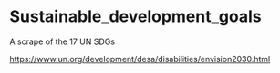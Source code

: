 # Sustainable_development_goals
A scrape of the 17 UN SDGs  

https://www.un.org/development/desa/disabilities/envision2030.html
